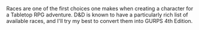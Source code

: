 Races are one of the first choices one makes when creating a character for a Tabletop RPG adventure. D&D is known to have a particularly rich list of available races, and I'll try my best to convert them into GURPS 4th Edition.
